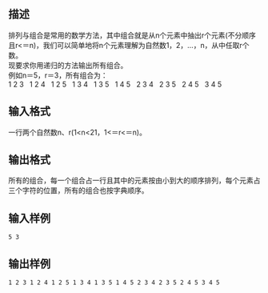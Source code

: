 ## 描述

排列与组合是常用的数学方法，其中组合就是从n个元素中抽出r个元素(不分顺序且r<＝n)，我们可以简单地将n个元素理解为自然数1，2，…，n，从中任取r个数。<br /> 现要求你用递归的方法输出所有组合。<br /> 例如n＝5，r＝3，所有组合为：<br /> 1 2 3   1 2 4   1 2 5   1 3 4   1 3 5   1 4 5   2 3 4   2 3 5   2 4 5   3 4 5<br />

## 输入格式

一行两个自然数n、r(1<n<21，1<＝r<＝n)。

## 输出格式

所有的组合，每一个组合占一行且其中的元素按由小到大的顺序排列，每个元素占三个字符的位置，所有的组合也按字典顺序。

## 输入样例

```plaintext
5 3 
```

## 输出样例

```plaintext
1 2 3 1 2 4 1 2 5 1 3 4 1 3 5 1 4 5 2 3 4 2 3 5 2 4 5 3 4 5
```



 



 

